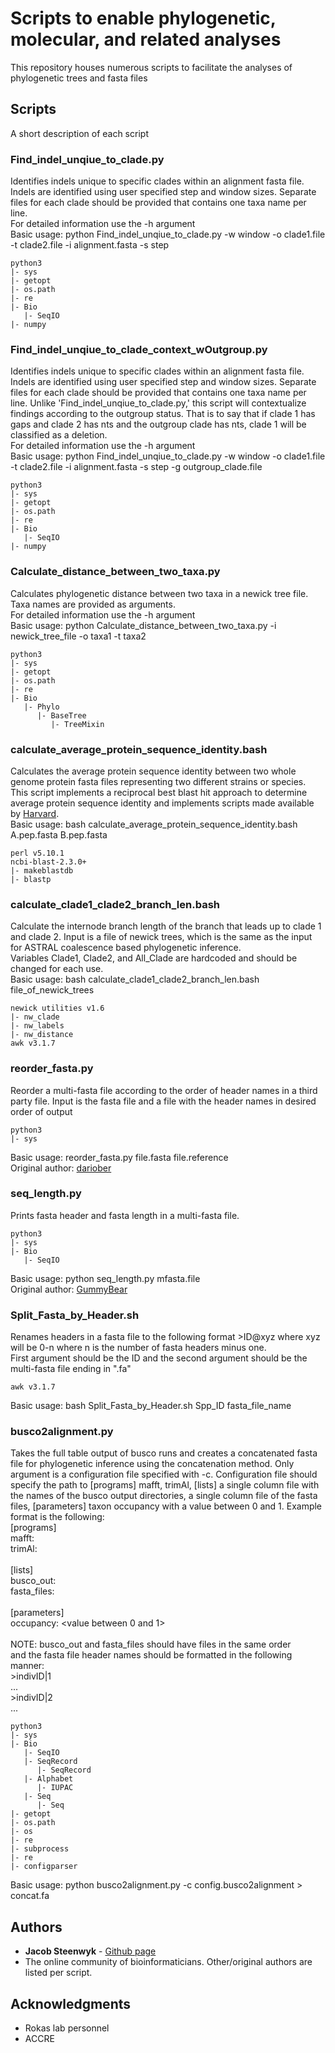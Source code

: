 # Scripts to enable phylogenetic, molecular, and related analyses

This repository houses numerous scripts to facilitate the analyses of phylogenetic trees and fasta files

## Scripts

A short description of each script

### Find_indel_unqiue_to_clade.py
Identifies indels unique to specific clades within an alignment fasta file.
Indels are identified using user specified step and window sizes.
Separate files for each clade should be provided that contains one taxa name
per line. <br />
For detailed information use the -h argument <br />
Basic usage: python Find_indel_unqiue_to_clade.py -w window -o clade1.file -t clade2.file -i alignment.fasta -s step
```
python3
|- sys
|- getopt
|- os.path
|- re
|- Bio
   |- SeqIO
|- numpy
```

### Find_indel_unqiue_to_clade_context_wOutgroup.py
Identifies indels unique to specific clades within an alignment fasta file.
Indels are identified using user specified step and window sizes.
Separate files for each clade should be provided that contains one taxa name
per line. Unlike 'Find_indel_unqiue_to_clade.py,' this script will contextualize
findings according to the outgroup status. That is to say that if clade 1 has gaps 
and clade 2 has nts and the outgroup clade has nts, clade 1 will be classified as 
a deletion. <br />
For detailed information use the -h argument <br />
Basic usage: python Find_indel_unqiue_to_clade.py -w window -o clade1.file -t clade2.file -i alignment.fasta -s step -g outgroup_clade.file
```
python3
|- sys
|- getopt
|- os.path
|- re
|- Bio
   |- SeqIO
|- numpy
```

### Calculate_distance_between_two_taxa.py
Calculates phylogenetic distance between two taxa in a newick tree file.
Taxa names are provided as arguments. <br />
For detailed information use the -h argument <br />
Basic usage: python Calculate_distance_between_two_taxa.py -i newick_tree_file -o taxa1 -t taxa2
```
python3
|- sys
|- getopt
|- os.path
|- re
|- Bio
   |- Phylo
      |- BaseTree
         |- TreeMixin
```

### calculate_average_protein_sequence_identity.bash
Calculates the average protein sequence identity between two whole genome
protein fasta files representing two different strains or species. This
script implements a reciprocal best blast hit approach to determine average
protein sequence identity and implements scripts made available by [Harvard](http://archive.sysbio.harvard.edu/csb/resources/computational/scriptome/UNIX/Protocols/Sequences.html). <br />
Basic usage: bash calculate_average_protein_sequence_identity.bash A.pep.fasta B.pep.fasta
```
perl v5.10.1
ncbi-blast-2.3.0+
|- makeblastdb
|- blastp
```

### calculate_clade1_clade2_branch_len.bash
Calculate the internode branch length of the branch that leads up to clade 1 and clade 2.
Input is a file of newick trees, which is the same as the input for ASTRAL coalescence based
phylogenetic inference. <br />
Variables Clade1, Clade2, and All_Clade are hardcoded and should be changed for each use.<br />
Basic usage: bash calculate_clade1_clade2_branch_len.bash file_of_newick_trees
```
newick utilities v1.6
|- nw_clade
|- nw_labels
|- nw_distance
awk v3.1.7
```

### reorder_fasta.py
Reorder a multi-fasta file according to the order of header names in a third party file.
Input is the fasta file and a file with the header names in desired order of output
```
python3
|- sys
```
Basic usage: reorder_fasta.py file.fasta file.reference <br />
Original author: [dariober](http://seqanswers.com/forums/showthread.php?t=29558)

### seq_length.py
Prints fasta header and fasta length in a multi-fasta file.
```
python3
|- sys
|- Bio
   |- SeqIO
```
Basic usage: python seq_length.py mfasta.file <br />
Original author: [GummyBear](https://bioexpressblog.wordpress.com/2014/04/15/calculate-length-of-all-sequences-in-an-multi-fasta-file/)

### Split_Fasta_by_Header.sh
Renames headers in a fasta file to the following format >ID@xyz where 
xyz will be 0-n where n is the number of fasta headers minus one. <br /> 
First argument should be the ID and the second argument should be the multi-fasta file ending in ".fa"
```
awk v3.1.7
```
Basic usage: bash Split_Fasta_by_Header.sh Spp_ID fasta_file_name

### busco2alignment.py
Takes the full table output of busco runs and creates a concatenated fasta file for phylogenetic inference using the concatenation method. Only argument is a configuration file specified with -c.
Configuration file should specify the path to [programs] mafft, trimAl, [lists] a single column file with the names of the busco output directories, a single column file of the fasta files, [parameters] taxon occupancy with a value between 0 and 1. Example format is the following: <br /> 
[programs] <br />
mafft: <pathway to mafft> <br />
trimAl: <pathway to trimAl> <br /> 
<br />
[lists] <br />
busco_out: <a single column file with the names of the busco output directories> <br />
fasta_files: <a single column file of the fasta files> <br />
<br />
[parameters] <br />
occupancy: <value between 0 and 1> <br />
<br />
NOTE: busco_out and fasta_files should have files in the same order <br />
and the fasta file header names should be formatted in the following manner:<br /> 
\>indivID|1<br /> 
...<br /> 
\>indivID|2<br /> 
...<br /> 

```
python3
|- sys
|- Bio
   |- SeqIO
   |- SeqRecord
      |- SeqRecord
   |- Alphabet
      |- IUPAC
   |- Seq
      |- Seq
|- getopt
|- os.path
|- os
|- re
|- subprocess
|- re
|- configparser
```
Basic usage: python busco2alignment.py -c config.busco2alignment > concat.fa



## Authors

* **Jacob Steenwyk** - [Github page](https://jsteenwyk.github.io/)
* The online community of bioinformaticians. Other/original authors are listed per script.

## Acknowledgments

* Rokas lab personnel
* ACCRE

